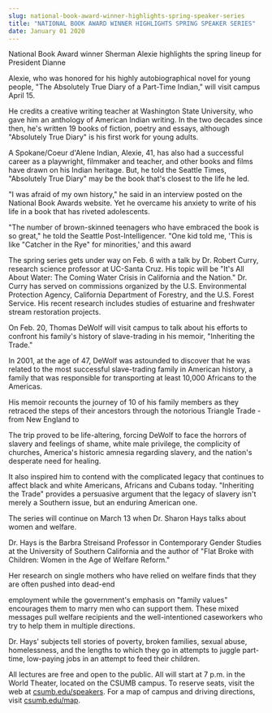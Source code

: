 ```yaml
---
slug: national-book-award-winner-highlights-spring-speaker-series
title: "NATIONAL BOOK AWARD WINNER HIGHLIGHTS SPRING SPEAKER SERIES"
date: January 01 2020
---
```


<p>National Book Award winner Sherman Alexie highlights the spring lineup for President Dianne
</p><p>Alexie, who was honored for his highly autobiographical novel for young people, "The Absolutely True Diary of a Part&#45;Time Indian," will visit campus April 15.
</p><p>He credits a creative writing teacher at Washington State University, who gave him an anthology of American Indian writing. In the two decades since then, he's written 19 books of fiction, poetry and essays, although "Absolutely True Diary" is his first work for young adults.
</p><p>A Spokane/Coeur d'Alene Indian, Alexie, 41, has also had a successful career as a playwright, filmmaker and teacher, and other books and films have drawn on his Indian heritage. But, he told the Seattle Times, "Absolutely True Diary" may be the book that's closest to the life he led.
</p><p>"I was afraid of my own history," he said in an interview posted on the National Book Awards website. Yet he overcame his anxiety to write of his life in a book that has riveted adolescents.
</p><p>"The number of brown&#45;skinned teenagers who have embraced the book is so great," he told the Seattle Post&#45;Intelligencer. "One kid told me, 'This is like "Catcher in the Rye" for minorities,' and this award
</p><p>The spring series gets under way on Feb. 6 with a talk by Dr. Robert Curry, research science professor at UC&#45;Santa Cruz. His topic will be "It's All About Water: The Coming Water Crisis in California and the Nation." Dr. Curry has served on commissions organized by the U.S. Environmental Protection Agency, California Department of Forestry, and the U.S. Forest Service. His recent research includes studies of estuarine and freshwater stream restoration projects.
</p><p>On Feb. 20, Thomas DeWolf will visit campus to talk about his efforts to confront his family's history of slave&#45;trading in his memoir, "Inheriting the Trade."
</p><p>In 2001, at the age of 47, DeWolf was astounded to discover that he was related to the most successful slave&#45;trading family in American history, a family that was responsible for transporting at least 10,000 Africans to the Americas.
</p><p>His memoir recounts the journey of 10 of his family members as they retraced the steps of their ancestors through the notorious Triangle Trade &#45;from New England to
</p><p>The trip proved to be life&#45;altering, forcing DeWolf to face the horrors of slavery and feelings of shame, white male privilege, the complicity of churches, America's historic amnesia regarding slavery, and the nation's desperate need for healing.
</p><p>It also inspired him to contend with the complicated legacy that continues to affect black and white Americans, Africans and Cubans today. "Inheriting the Trade" provides a persuasive argument that the legacy of slavery isn't merely a Southern issue, but an enduring American one.
</p><p>The series will continue on March 13 when Dr. Sharon Hays talks about women and welfare.
</p><p>Dr. Hays is the Barbra Streisand Professor in Contemporary Gender Studies at the University of Southern California and the author of "Flat Broke with Children: Women in the Age of Welfare Reform."
</p><p>Her research on single mothers who have relied on welfare finds that they are often pushed into dead&#45;end
</p><p>employment while the government's emphasis on "family values" encourages them to marry men who can support them. These mixed messages pull welfare recipients and the well&#45;intentioned caseworkers who try to help them in multiple directions.
</p><p>Dr. Hays' subjects tell stories of poverty, broken families, sexual abuse, homelessness, and the lengths to which they go in attempts to juggle part&#45;time, low&#45;paying jobs in an attempt to feed their children.
</p><p>All lectures are free and open to the public. All will start at 7 p.m. in the World Theater, located on the CSUMB campus. To reserve seats, visit the web at <a href="http://csumb.edu/speakers">csumb.edu/speakers</a>. For a map of campus and driving directions, visit <a href="http://csumb.edu/map">csumb.edu/map</a>.
</p>
